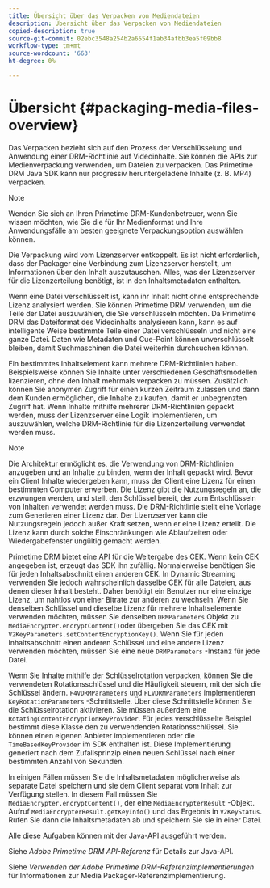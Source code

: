 ```yaml
---
title: Übersicht über das Verpacken von Mediendateien
description: Übersicht über das Verpacken von Mediendateien
copied-description: true
source-git-commit: 02ebc3548a254b2a6554f1ab34afbb3ea5f09bb8
workflow-type: tm+mt
source-wordcount: '663'
ht-degree: 0%

---
```


# Übersicht {#packaging-media-files-overview}

Das Verpacken bezieht sich auf den Prozess der Verschlüsselung und Anwendung einer DRM-Richtlinie auf Videoinhalte. Sie können die APIs zur Medienverpackung verwenden, um Dateien zu verpacken. Das Primetime DRM Java SDK kann nur progressiv heruntergeladene Inhalte (z. B. MP4) verpacken.

>[!NOTE]
>
>Wenden Sie sich an Ihren Primetime DRM-Kundenbetreuer, wenn Sie wissen möchten, wie Sie die für Ihr Medienformat und Ihre Anwendungsfälle am besten geeignete Verpackungsoption auswählen können.

Die Verpackung wird vom Lizenzserver entkoppelt. Es ist nicht erforderlich, dass der Packager eine Verbindung zum Lizenzserver herstellt, um Informationen über den Inhalt auszutauschen. Alles, was der Lizenzserver für die Lizenzerteilung benötigt, ist in den Inhaltsmetadaten enthalten.

Wenn eine Datei verschlüsselt ist, kann ihr Inhalt nicht ohne entsprechende Lizenz analysiert werden. Sie können Primetime DRM verwenden, um die Teile der Datei auszuwählen, die Sie verschlüsseln möchten. Da Primetime DRM das Dateiformat des Videoinhalts analysieren kann, kann es auf intelligente Weise bestimmte Teile einer Datei verschlüsseln und nicht eine ganze Datei. Daten wie Metadaten und Cue-Point können unverschlüsselt bleiben, damit Suchmaschinen die Datei weiterhin durchsuchen können.

Ein bestimmtes Inhaltselement kann mehrere DRM-Richtlinien haben. Beispielsweise können Sie Inhalte unter verschiedenen Geschäftsmodellen lizenzieren, ohne den Inhalt mehrmals verpacken zu müssen. Zusätzlich können Sie anonymen Zugriff für einen kurzen Zeitraum zulassen und dann dem Kunden ermöglichen, die Inhalte zu kaufen, damit er unbegrenzten Zugriff hat. Wenn Inhalte mithilfe mehrerer DRM-Richtlinien gepackt werden, muss der Lizenzserver eine Logik implementieren, um auszuwählen, welche DRM-Richtlinie für die Lizenzerteilung verwendet werden muss.

>[!NOTE]
>
>Die Architektur ermöglicht es, die Verwendung von DRM-Richtlinien anzugeben und an Inhalte zu binden, wenn der Inhalt gepackt wird. Bevor ein Client Inhalte wiedergeben kann, muss der Client eine Lizenz für einen bestimmten Computer erwerben. Die Lizenz gibt die Nutzungsregeln an, die erzwungen werden, und stellt den Schlüssel bereit, der zum Entschlüsseln von Inhalten verwendet werden muss. Die DRM-Richtlinie stellt eine Vorlage zum Generieren einer Lizenz dar. Der Lizenzserver kann die Nutzungsregeln jedoch außer Kraft setzen, wenn er eine Lizenz erteilt. Die Lizenz kann durch solche Einschränkungen wie Ablaufzeiten oder Wiedergabefenster ungültig gemacht werden.

Primetime DRM bietet eine API für die Weitergabe des CEK. Wenn kein CEK angegeben ist, erzeugt das SDK ihn zufällig. Normalerweise benötigen Sie für jeden Inhaltsabschnitt einen anderen CEK. In Dynamic Streaming verwenden Sie jedoch wahrscheinlich dasselbe CEK für alle Dateien, aus denen dieser Inhalt besteht. Daher benötigt ein Benutzer nur eine einzige Lizenz, um nahtlos von einer Bitrate zur anderen zu wechseln. Wenn Sie denselben Schlüssel und dieselbe Lizenz für mehrere Inhaltselemente verwenden möchten, müssen Sie denselben `DRMParameters` Objekt zu `MediaEncrypter.encryptContent()`oder übergeben Sie das CEK mit `V2KeyParameters.setContentEncryptionKey()`. Wenn Sie für jeden Inhaltsabschnitt einen anderen Schlüssel und eine andere Lizenz verwenden möchten, müssen Sie eine neue `DRMParameters` -Instanz für jede Datei.

Wenn Sie Inhalte mithilfe der Schlüsselrotation verpacken, können Sie die verwendeten Rotationsschlüssel und die Häufigkeit steuern, mit der sich die Schlüssel ändern. `F4VDRMParameters` und `FLVDRMParameters` implementieren `KeyRotationParameters` -Schnittstelle. Über diese Schnittstelle können Sie die Schlüsselrotation aktivieren. Sie müssen außerdem eine `RotatingContentEncryptionKeyProvider`. Für jedes verschlüsselte Beispiel bestimmt diese Klasse den zu verwendenden Rotationsschlüssel. Sie können einen eigenen Anbieter implementieren oder die `TimeBasedKeyProvider` im SDK enthalten ist. Diese Implementierung generiert nach dem Zufallsprinzip einen neuen Schlüssel nach einer bestimmten Anzahl von Sekunden.

In einigen Fällen müssen Sie die Inhaltsmetadaten möglicherweise als separate Datei speichern und sie dem Client separat vom Inhalt zur Verfügung stellen. In diesem Fall müssen Sie `MediaEncrypter.encryptContent()`, der eine `MediaEncrypterResult` -Objekt. Aufruf `MediaEncrypterResult.getKeyInfo()` und das Ergebnis in `V2KeyStatus`. Rufen Sie dann die Inhaltsmetadaten ab und speichern Sie sie in einer Datei.

Alle diese Aufgaben können mit der Java-API ausgeführt werden.

Siehe *Adobe Primetime DRM API-Referenz* für Details zur Java-API.

Siehe *Verwenden der Adobe Primetime DRM-Referenzimplementierungen* für Informationen zur Media Packager-Referenzimplementierung.
